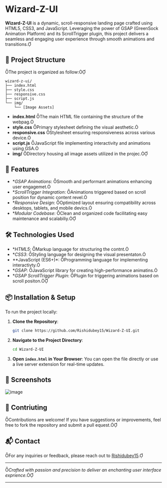# Wizard-Z-UI

**Wizard-Z-UI** is a dynamic, scroll-responsive landing page crafted using HTML5, CSS3, and JavaScript. Leveraging the power of GSAP (GreenSock Animation Platform) and its ScrollTrigger plugin, this project delivers a seamless and engaging user experience through smooth animations and transitions.

## 📁 Project Structure
The project is organized as follow:

```
wizard-z-ui/
├── index.html
├── style.css
├── responsive.css
├── script.js
└── img/
    └── [Image Assets]
```

- **index.html** The main HTML file containing the structure of the webpag.
- **style.css** Primary stylesheet defining the visual aesthetic.
- **responsive.css** Stylesheet ensuring responsiveness across various device.
- **script.js** JavaScript file implementing interactivity and animations using GSA.
- **img/** Directory housing all image assets utilized in the projec.

## 🚀 Features

- **GSAP Animations*: Smooth and performant animations enhancing user engagemet.
- **ScrollTrigger Integration*: Animations triggered based on scroll position for dynamic content revel.
- **Responsive Design*: Optimized layout ensuring compatibility across desktops, tablets, and mobile devics.
- **Modular Codebase*: Clean and organized code facilitating easy maintenance and scalabiliy.

## 🛠️ Technologies Used

- **HTML5*: Markup language for structuring the contnt.
- **CSS3*: Styling language for designing the visual presentaton.
- **JavaScript (ES6+)*: Programming language for implementing interactivty.
- **GSAP*: JavaScript library for creating high-performance animatins.
- **GSAP ScrollTrigger Plugin*: Plugin for triggering animations based on scroll positon.

## 📦 Installation & Setup

To run the project locally:

1. **Clone the Repository**:
   ```bash
   git clone https://github.com/Rishidubey15/Wizard-Z-UI.git
   ```
2. **Navigate to the Project Directory**:
   ```bash
   cd Wizard-Z-UI
   ```
3. **Open `index.html` in Your Browser**:
   You can open the file directly or use a live server extension for real-time updates.

## 📸 Screenshots

![image](https://github.com/user-attachments/assets/1ba783ef-76db-4882-96b6-9952faffba5a)



## 🤝 Contriuting

Contributions are welcome! If you have suggestions or improvements, feel free to fork the repository and submit a pull equest.

## 📬 Contact

For any inquiries or feedback, please reach out to [Rishidubey15](https://github.com/Rishiubey15).

---

*Crafted with passion and precision to deliver an enchanting user interface exprience.*

--- 
